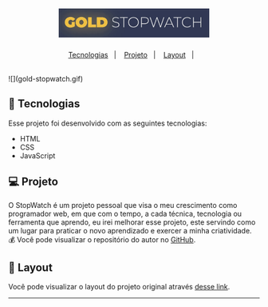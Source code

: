 <h1 align="center">
  <img alt="StopWatch" title="StopWatch" src="stopwatch.png" width="60%"/>
</h1>

<p align="center">
  <a href="#-tecnologias">Tecnologias</a>&nbsp;&nbsp;&nbsp;|&nbsp;&nbsp;&nbsp;
  <a href="#-projeto">Projeto</a>&nbsp;&nbsp;&nbsp;|&nbsp;&nbsp;&nbsp;
  <a href="#-layout">Layout</a>&nbsp;&nbsp;&nbsp;|&nbsp;&nbsp;&nbsp;
</p>

<br>
![](gold-stopwatch.gif)

## 🚀 Tecnologias

Esse projeto foi desenvolvido com as seguintes tecnologias:

- HTML
- CSS
- JavaScript

## 💻 Projeto

O StopWatch é um projeto pessoal que visa o meu crescimento como programador web, em que com o tempo, a cada técnica, tecnologia ou ferramenta que aprendo, eu irei melhorar esse projeto, este servindo como um lugar para praticar o novo aprendizado e exercer a minha criatividade. 💰
Você pode visualizar o repositório do autor no [GitHub](https://github.com/tinloof/gold-stopwatch).

## 🔖 Layout

Você pode visualizar o layout do projeto original através [desse link](https://gold-stopwatch.netlify.app/).

---
